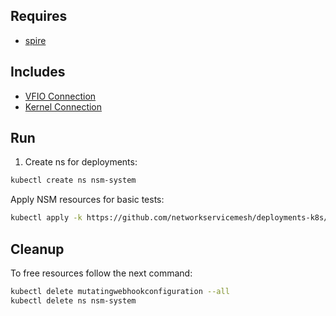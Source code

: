 ## Requires

- [spire](../spire)

## Includes

- [VFIO Connection](../use-cases/Vfio2Noop)
- [Kernel Connection](../use-cases/SriovKernel2Noop)

## Run

1. Create ns for deployments:
```bash
kubectl create ns nsm-system
```

Apply NSM resources for basic tests:
```bash
kubectl apply -k https://github.com/networkservicemesh/deployments-k8s/examples/sriov?ref=e4d8f5719196a55aa4304f0f08d4d2184761e2a4
```

## Cleanup

To free resources follow the next command:
```bash
kubectl delete mutatingwebhookconfiguration --all
kubectl delete ns nsm-system
```
